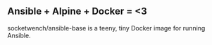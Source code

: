 ## Ansible + Alpine + Docker = &lt;3

socketwench/ansible-base is a teeny, tiny Docker image for running Ansible.
